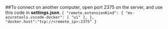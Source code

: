 ##To connect on another computer, open port 2375 on the server, and use this code in **settings.json**.
`{
    "remote.extensionKind": {
        "ms-azuretools.vscode-docker": [ "ui" ],
    },
    "docker.host":"tcp://<remote_ip>:2375"
}`
